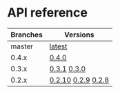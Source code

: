 # API reference

| Branches |                         Versions                        |
| ------   | ------------------------------------------------------- |
| master   | [latest](https://jkcfg.github.io/reference/std/latest/) |
| 0.4.x    | [0.4.0](https://jkcfg.github.io/reference/std/0.4.0/)   |
| 0.3.x    | [0.3.1](https://jkcfg.github.io/reference/std/0.3.1/) [0.3.0](https://jkcfg.github.io/reference/std/0.3.0/)   |
| 0.2.x    | [0.2.10](https://jkcfg.github.io/reference/std/0.2.10/) [0.2.9](https://jkcfg.github.io/reference/std/0.2.9/) [0.2.8](https://jkcfg.github.io/reference/std/0.2.8/)  |
